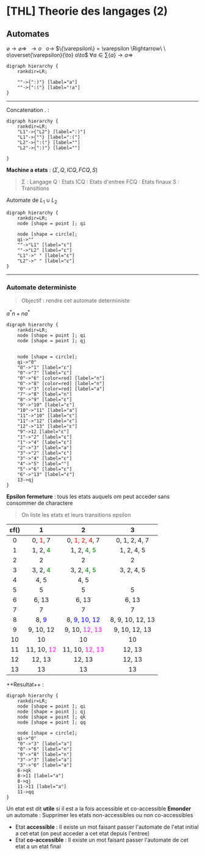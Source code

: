 [THL] Theorie des langages (2)
===

## Automates

$\varnothing \to \varnothing \Rightarrow\ \  \to o\ \ \ o\to$
$\{\varepsilon\} = \varepsilon \Rightarrow\ \ o\overset{\varepsilon}{\to} o\to$
$\forall a \in \sum \{a\} \to a \Rightarrow$
```graphviz
digraph hierarchy {
    rankdir=LR;

    ""->{":)"} [label="a"]
    ""->{":("} [label="!a"]
}
```
----------------
Concatenation . : 
```graphviz
digraph hierarchy {
    rankdir=LR;
    "L1"->{"L2"} [label=":)"]
    "L1"->{""} [label=":("]
    "L2"->{":("} [label=""]
    "L2"->{":)"} [label=""]

}
```

**Machine a etats** : $(Σ, Q, ICQ, FCQ, S)$
> Σ : Langage
> Q : Etats
> ICQ : Etats d'entree
> FCQ : Etats finaux
> S : Transitions

Automate de $L_1 \cup L_2$
```graphviz
digraph hierarchy {
    rankdir=LR;
    node [shape = point ]; qi

    node [shape = circle];
    qi->""
    ""->"L1" [label="ε"]
    ""->"L2" [label="ε"]
    "L1"->" " [label="ε"]
    "L2"->" " [label="ε"]
}
```

---
### Automate deterministe
> Objectif : rendre cet automate deterministe

$a^*n + na^*$
```graphviz
digraph hierarchy {
    rankdir=LR;
    node [shape = point ]; qi
    node [shape = point ]; qj


    node [shape = circle];
    qi->"0"
    "0"->"1" [label="ε"]
    "0"->"7" [label="ε"]
    "0"->"6" [color=red] [label="n"]
    "0"->"8" [color=red] [label="n"]
    "0"->"3" [color=red] [label="a"]
    "7"->"8" [label="n"]
    "8"->"9" [label="ε"]
    "9"->"10" [label="ε"]
    "10"->"11" [label="a"]
    "11"->"10" [label="ε"]
    "11"->"12" [label="ε"]
    "12"->"13" [label="ε"]
    "9"->12 [label="ε"]
    "1"->"2" [label="ε"]
    "1"->"4" [label="ε"]
    "2"->"3" [label="a"]
    "3"->"2" [label="ε"]
    "3"->"4" [label="ε"]
    "4"->"5" [label=""]
    "5"->"6" [label="ε"]
    "6"->"13" [label="ε"]
    13->qj
}
```

**Epsilon fermeture** : tous les etats auquels om peut acceder sans consommer de charactere

> On liste les etats et leurs transitions epsilon

|εf()|1|2|3|
|:--:|:--:|:---:|:---:|
|0|0, <span style=color:red;>1</span>, 7|0, <span style=color:red;>1, 2, 4</span>, 7|0, 1, 2, 4, 7|
|1|1, 2, <span style=color:green;>4</span>|1, 2, <span style=color:green;>4, 5</span>|1, 2, 4, 5|
|2|2|2|2|
|3|3, 2, <span style=color:green;>4</span>|3, 2, <span style=color:green;>4, 5</span>|3, 2, 4, 5|
|4|4, 5|4, 5|
|5|5|5|5
|6|6, 13|6, 13|6, 13|
|7|7|7|7|
|8|8, <span style=color:blue;>9</span>|8, <span style=color:blue;>9, 10, 12</span>|8, 9, 10, 12, 13|
|9|9, 10, 12|9, 10, <span style=color:magenta;>12, 13</span>|9, 10, 12, 13|
|10|10|10|10|
|11|11, 10, <span style=color:magenta;>12</span>|11, 10, <span style=color:magenta;>12, 13</span>|12, 13|
|12|12, 13|12, 13|12, 13|
|13|13|13|13|

++Resultat++ :
```graphviz
digraph hierarchy {
    rankdir=LR;
    node [shape = point ]; qi
    node [shape = point ]; qj
    node [shape = point ]; qk
    node [shape = point ]; qq
    
    node [shape = circle];
    qi->"0"
    "0"->"3" [label="a"]
    "0"->"6" [label="n"]
    "0"->"8" [label="n"]
    "3"->"3" [label="a"]
    "3"->"6" [label="a"]
    6->qk
    8->11 [label="a"]
    8->qj
    11->11 [label="a"]
    11->qq
}
```

Un etat est dit **utile** si il est a la fois accessible et co-accessible
**Emonder** un automate : Supprimer les etats non-accessibles ou non co-accessibles
- Etat **accessible** : Il existe un mot faisant passer l'automate de l'etat initial a cet etat (on peut acceder a cet etat depuis l'entree)
- Etat **co-accessible** : Il existe un mot faisant passer l'automate de cet etat a un etat final

